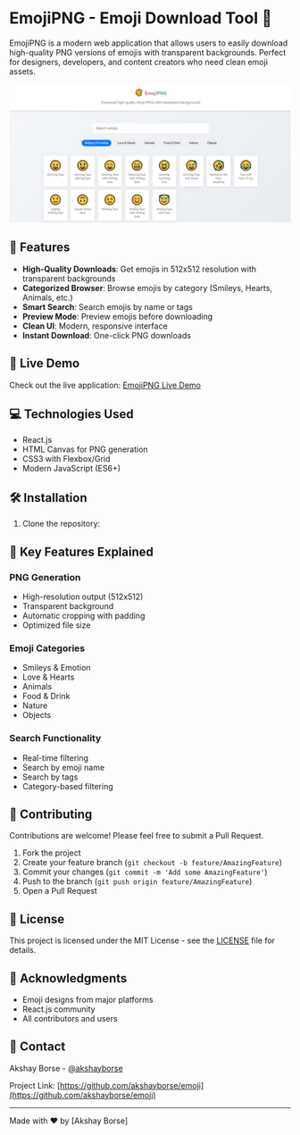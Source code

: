 # EmojiPNG - Emoji Download Tool 🎨

EmojiPNG is a modern web application that allows users to easily download high-quality PNG versions of emojis with transparent backgrounds. Perfect for designers, developers, and content creators who need clean emoji assets.

![EmojiPNG Screenshot](screenshot.png)

## 🌟 Features

- **High-Quality Downloads**: Get emojis in 512x512 resolution with transparent backgrounds
- **Categorized Browser**: Browse emojis by category (Smileys, Hearts, Animals, etc.)
- **Smart Search**: Search emojis by name or tags
- **Preview Mode**: Preview emojis before downloading
- **Clean UI**: Modern, responsive interface
- **Instant Download**: One-click PNG downloads

## 🚀 Live Demo

Check out the live application: [EmojiPNG Live Demo](https://emoji-png.vercel.app)

## 💻 Technologies Used

- React.js
- HTML Canvas for PNG generation
- CSS3 with Flexbox/Grid
- Modern JavaScript (ES6+)

## 🛠️ Installation

1. Clone the repository:

## 🎯 Key Features Explained

### PNG Generation
- High-resolution output (512x512)
- Transparent background
- Automatic cropping with padding
- Optimized file size

### Emoji Categories
- Smileys & Emotion
- Love & Hearts
- Animals
- Food & Drink
- Nature
- Objects

### Search Functionality
- Real-time filtering
- Search by emoji name
- Search by tags
- Category-based filtering

## 🤝 Contributing

Contributions are welcome! Please feel free to submit a Pull Request.

1. Fork the project
2. Create your feature branch (`git checkout -b feature/AmazingFeature`)
3. Commit your changes (`git commit -m 'Add some AmazingFeature'`)
4. Push to the branch (`git push origin feature/AmazingFeature`)
5. Open a Pull Request

## 📝 License

This project is licensed under the MIT License - see the [LICENSE](LICENSE) file for details.

## 👏 Acknowledgments

- Emoji designs from major platforms
- React.js community
- All contributors and users

## 📧 Contact

Akshay Borse - [@akshayborse](https://twitter.com/akshayborse)

Project Link: [https://github.com/akshayborse/emoji](https://github.com/akshayborse/emoji)

---

Made with ❤️ by [Akshay Borse]

